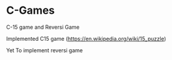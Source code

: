 # C-Games
C-15 game and Reversi Game


Implemented C15 game (https://en.wikipedia.org/wiki/15_puzzle)

Yet To implement reversi game
